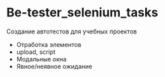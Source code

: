 # Be-tester_selenium_tasks

Создание автотестов для учебных проектов
- Отработка элементов
- upload, script
- Модальные окна
- Явное/неявное ожидание

